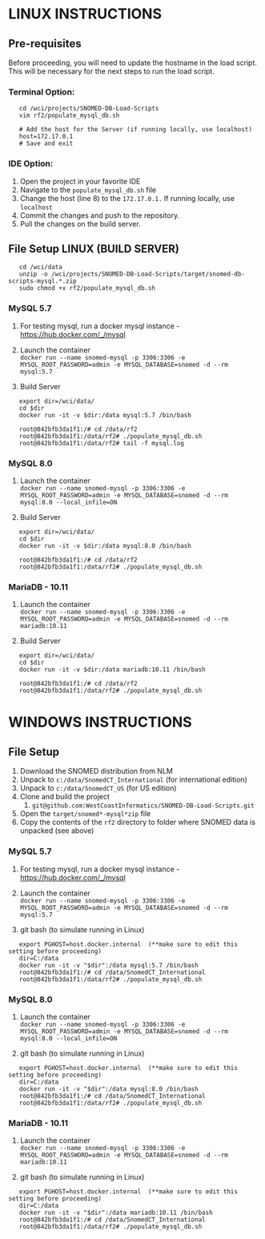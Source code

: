 # LINUX INSTRUCTIONS
## Pre-requisites
Before proceeding, you will need to update the hostname in the load script. This will be necessary for the next steps 
to run the load script. 
### Terminal Option: 
```
   cd /wci/projects/SNOMED-DB-Load-Scripts
   vim rf2/populate_mysql_db.sh
   
   # Add the host for the Server (if running locally, use localhost)
   host=172.17.0.1
   # Save and exit
```
### IDE Option: 
1. Open the project in your favorite IDE
2. Navigate to the `populate_mysql_db.sh` file
3. Change the host (line 8) to the `172.17.0.1.` If running locally, use `localhost`
4. Commit the changes and push to the repository.
5. Pull the changes on the build server.

## File Setup LINUX (BUILD SERVER)
```
   cd /wci/data
   unzip -o /wci/projects/SNOMED-DB-Load-Scripts/target/snomed-db-scripts-mysql.*.zip
   sudo chmod +x rf2/populate_mysql_db.sh
```

### MySQL 5.7
1. For testing mysql, run a docker mysql instance - https://hub.docker.com/_/mysql


2. Launch the container </br>
`docker run --name snomed-mysql -p 3306:3306 -e MYSQL_ROOT_PASSWORD=admin -e MYSQL_DATABASE=snomed -d --rm mysql:5.7`


3. Build Server

```
   export dir=/wci/data/
   cd $dir
   docker run -it -v $dir:/data mysql:5.7 /bin/bash
   
   root@842bfb3da1f1:/# cd /data/rf2
   root@842bfb3da1f1:/data/rf2# ./populate_mysql_db.sh
   root@842bfb3da1f1:/data/rf2# tail -f mysql.log

```

### MySQL 8.0

1. Launch the container </br>
`docker run --name snomed-mysql -p 3306:3306 -e MYSQL_ROOT_PASSWORD=admin -e MYSQL_DATABASE=snomed -d --rm mysql:8.0 --local_infile=ON`


2. Build Server
```
   export dir=/wci/data/
   cd $dir
   docker run -it -v $dir:/data mysql:8.0 /bin/bash
   
   root@842bfb3da1f1:/# cd /data/rf2
   root@842bfb3da1f1:/data/rf2# ./populate_mysql_db.sh
```

### MariaDB - 10.11 
1. Launch the container </br>
`docker run --name snomed-mysql -p 3306:3306 -e MYSQL_ROOT_PASSWORD=admin -e MYSQL_DATABASE=snomed -d --rm mariadb:10.11`


2. Build Server
```
   export dir=/wci/data/
   cd $dir
   docker run -it -v $dir:/data mariadb:10.11 /bin/bash
   
   root@842bfb3da1f1:/# cd /data/rf2
   root@842bfb3da1f1:/data/rf2# ./populate_mysql_db.sh
```

# WINDOWS INSTRUCTIONS

## File Setup

1. Download the SNOMED distribution from NLM
2. Unpack to `c:/data/SnomedCT_International` (for international edition)
3. Unpack to `c:/data/SnomedCT_US` (for US edition)
4. Clone and build the project
   1. `git@github.com:WestCoastInformatics/SNOMED-DB-Load-Scripts.git`
5. Open the `target/snomed*-mysql*zip` file
6. Copy the contents of the `rf2` directory to folder where SNOMED data is unpacked (see above)


### MySQL 5.7
1. For testing mysql, run a docker mysql instance - https://hub.docker.com/_/mysql


2. Launch the container </br>
`docker run --name snomed-mysql -p 3306:3306 -e MYSQL_ROOT_PASSWORD=admin -e MYSQL_DATABASE=snomed -d --rm mysql:5.7`


3. git bash (to simulate running in Linux)
```
   export PGHOST=host.docker.internal  (**make sure to edit this setting before proceeding)
   dir=C:/data
   docker run -it -v "$dir":/data mysql:5.7 /bin/bash
   root@842bfb3da1f1:/# cd /data/SnomedCT_International
   root@842bfb3da1f1:/data/rf2# ./populate_mysql_db.sh
```

### MySQL 8.0 
1. Launch the container </br>
`docker run --name snomed-mysql -p 3306:3306 -e MYSQL_ROOT_PASSWORD=admin -e MYSQL_DATABASE=snomed -d --rm mysql:8.0 --local_infile=ON`


2. git bash (to simulate running in Linux)
```
   export PGHOST=host.docker.internal  (**make sure to edit this setting before proceeding)
   dir=C:/data
   docker run -it -v "$dir":/data mysql:8.0 /bin/bash
   root@842bfb3da1f1:/# cd /data/SnomedCT_International
   root@842bfb3da1f1:/data/rf2# ./populate_mysql_db.sh
```

### MariaDB - 10.11
1. Launch the container </br>
`docker run --name snomed-mysql -p 3306:3306 -e MYSQL_ROOT_PASSWORD=admin -e MYSQL_DATABASE=snomed -d --rm mariadb:10.11`


2. git bash (to simulate running in Linux)
```
   export PGHOST=host.docker.internal  (**make sure to edit this setting before proceeding)
   dir=C:/data
   docker run -it -v "$dir":/data mariadb:10.11 /bin/bash
   root@842bfb3da1f1:/# cd /data/SnomedCT_International
   root@842bfb3da1f1:/data/rf2# ./populate_mysql_db.sh
```